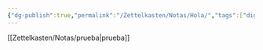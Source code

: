 ```yaml
---
{"dg-publish":true,"permalink":"/Zettelkasten/Notas/Hola/","tags":["digital-garden"],"noteIcon":"0","created":"2025-08-27T14:38:01.602+02:00","updated":"2025-08-27T16:15:29.306+02:00"}
---
```



[[Zettelkasten/Notas/prueba\|prueba]]